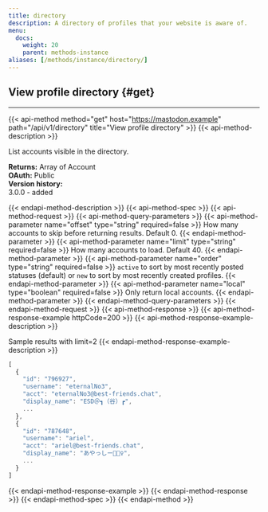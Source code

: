 ```yaml
---
title: directory
description: A directory of profiles that your website is aware of.
menu:
  docs:
    weight: 20
    parent: methods-instance
aliases: [/methods/instance/directory/]
---
```


## View profile directory {#get}


---

{{< api-method method="get" host="https://mastodon.example" path="/api/v1/directory" title="View profile directory" >}}
{{< api-method-description >}}

List accounts visible in the directory.

**Returns:** Array of Account\
**OAuth:** Public\
**Version history:**\
3.0.0 - added

{{< endapi-method-description >}}
{{< api-method-spec >}}
{{< api-method-request >}}
{{< api-method-query-parameters >}}
{{< api-method-parameter name="offset" type="string" required=false >}}
How many accounts to skip before returning results. Default 0.
{{< endapi-method-parameter >}}
{{< api-method-parameter name="limit" type="string" required=false >}}
How many accounts to load. Default 40.
{{< endapi-method-parameter >}}
{{< api-method-parameter name="order" type="string" required=false >}}
`active` to sort by most recently posted statuses \(default\) or `new` to sort by most recently created profiles.
{{< endapi-method-parameter >}}
{{< api-method-parameter name="local" type="boolean" required=false >}}
Only return local accounts.
{{< endapi-method-parameter >}}
{{< endapi-method-query-parameters >}}
{{< endapi-method-request >}}
{{< api-method-response >}}
{{< api-method-response-example httpCode=200 >}}
{{< api-method-response-example-description >}}

Sample results with limit=2
{{< endapi-method-response-example-description >}}


```javascript
[
  {
    "id": "796927",
    "username": "eternalNo3",
    "acct": "eternalNo3@best-friends.chat",
    "display_name": "ESD＠┓（谷）┏",
    ...
  },
  {
    "id": "787648",
    "username": "ariel",
    "acct": "ariel@best-friends.chat",
    "display_name": "あやっしー🧜🏻‍♀️",
    ...
  }
]
```
{{< endapi-method-response-example >}}
{{< endapi-method-response >}}
{{< endapi-method-spec >}}
{{< endapi-method >}}


